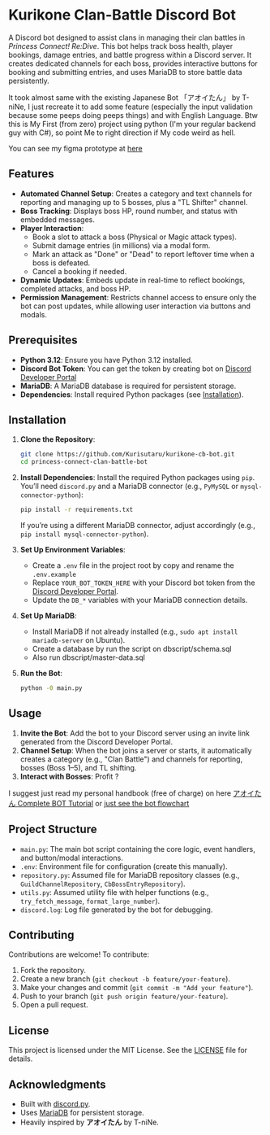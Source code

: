 # Kurikone Clan-Battle Discord Bot

A Discord bot designed to assist clans in managing their clan battles in *Princess Connect! Re:Dive*. This bot helps track boss health, player bookings, damage entries, and battle progress within a Discord server. It creates dedicated channels for each boss, provides interactive buttons for booking and submitting entries, and uses MariaDB to store battle data persistently.

It took almost same with the existing Japanese Bot 「アオイたん」 by T-niNe, I just recreate it to add some feature (especially the input validation because some peeps doing peeps things) and with English Language.
Btw this is My First (from zero) project using python (I'm your regular backend guy with C#), so point Me to right direction if My code weird as hell.

You can see my figma prototype at [here](https://www.figma.com/proto/C1qiBAUNZNNeChsM1usGzk/Discord---Purikone-CB-Bot?node-id=0-1&t=oIsnig840b2wEMJH-1)

## Features

- **Automated Channel Setup**: Creates a category and text channels for reporting and managing up to 5 bosses, plus a "TL Shifter" channel.
- **Boss Tracking**: Displays boss HP, round number, and status with embedded messages.
- **Player Interaction**:
  - Book a slot to attack a boss (Physical or Magic attack types).
  - Submit damage entries (in millions) via a modal form.
  - Mark an attack as "Done" or "Dead" to report leftover time when a boss is defeated.
  - Cancel a booking if needed.
- **Dynamic Updates**: Embeds update in real-time to reflect bookings, completed attacks, and boss HP.
- **Permission Management**: Restricts channel access to ensure only the bot can post updates, while allowing user interaction via buttons and modals.


## Prerequisites

- **Python 3.12**: Ensure you have Python 3.12 installed.
- **Discord Bot Token**: You can get the token by creating bot on [Discord Developer Portal](https://discord.com/developers/)
- **MariaDB**: A MariaDB database is required for persistent storage.
- **Dependencies**: Install required Python packages (see [Installation](#installation)).

## Installation

1. **Clone the Repository**:
   ```bash
   git clone https://github.com/Kurisutaru/kurikone-cb-bot.git
   cd princess-connect-clan-battle-bot
   ```

2. **Install Dependencies**:
   Install the required Python packages using `pip`. You’ll need `discord.py` and a MariaDB connector (e.g., `PyMySQL` or `mysql-connector-python`):
   ```bash
   pip install -r requirements.txt
   ```
   If you’re using a different MariaDB connector, adjust accordingly (e.g., `pip install mysql-connector-python`).

3. **Set Up Environment Variables**:
   - Create a `.env` file in the project root by copy and rename the `.env.example`
   - Replace `YOUR_BOT_TOKEN_HERE` with your Discord bot token from the [Discord Developer Portal](https://discord.com/developers/applications).
   - Update the `DB_*` variables with your MariaDB connection details.

4. **Set Up MariaDB**:
   - Install MariaDB if not already installed (e.g., `sudo apt install mariadb-server` on Ubuntu).
   - Create a database by run the script on dbscript/schema.sql
   - Also run dbscript/master-data.sql

5. **Run the Bot**:
   ```bash
   python -0 main.py
   ```

## Usage

1. **Invite the Bot**: Add the bot to your Discord server using an invite link generated from the Discord Developer Portal.
2. **Channel Setup**: When the bot joins a server or starts, it automatically creates a category (e.g., "Clan Battle") and channels for reporting, bosses (Boss 1–5), and TL shifting.
3. **Interact with Bosses**: Profit ?

I suggest just read my personal handbook (free of charge) on here [アオイたん Complete BOT Tutorial](https://docs.google.com/document/d/1K51z0uQQuuUPViHRGTuhmeWVzCb7QO0gOwB72MZnKfY/edit?usp=sharing) or [just see the bot flowchart](https://i.imgur.com/JIOf1ic.png)


## Project Structure

- `main.py`: The main bot script containing the core logic, event handlers, and button/modal interactions.
- `.env`: Environment file for configuration (create this manually).
- `repository.py`: Assumed file for MariaDB repository classes (e.g., `GuildChannelRepository`, `CbBossEntryRepository`).
- `utils.py`: Assumed utility file with helper functions (e.g., `try_fetch_message`, `format_large_number`).
- `discord.log`: Log file generated by the bot for debugging.

## Contributing

Contributions are welcome! To contribute:
1. Fork the repository.
2. Create a new branch (`git checkout -b feature/your-feature`).
3. Make your changes and commit (`git commit -m "Add your feature"`).
4. Push to your branch (`git push origin feature/your-feature`).
5. Open a pull request.

## License

This project is licensed under the MIT License. See the [LICENSE](LICENSE.md) file for details.

## Acknowledgments

- Built with [discord.py](https://github.com/Rapptz/discord.py).
- Uses [MariaDB](https://mariadb.org/) for persistent storage.
- Heavily inspired by **アオイたん** by T-niNe.

